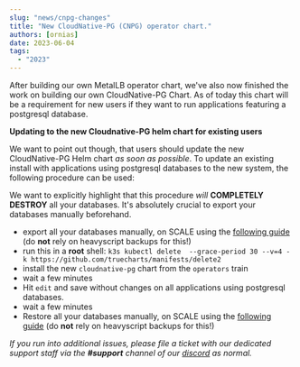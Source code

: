 ```yaml
---
slug: "news/cnpg-changes"
title: "New CloudNative-PG (CNPG) operator chart."
authors: [ornias]
date: 2023-06-04
tags:
  - "2023"
---
```


After building our own MetalLB operator chart, we've also now finished the work on building our own CloudNative-PG Chart.
As of today this chart will be a requirement for new users if they want to run applications featuring a postgresql database.

**Updating to the new Cloudnative-PG helm chart for existing users**

We want to point out though, that users should update the new CloudNative-PG Helm chart _as soon as possible_.
To update an existing install with applications using postgresql databases to the new system, the following procedure can be used:

We want to explicitly highlight that this procedure _will_ **COMPLETELY DESTROY** all your databases.
It's absolutely crucial to export your databases manually beforehand.

- export all your databases manually, on SCALE using the [following guide](/platforms/scale/guides/cnpg-migration-guide) (do **not** rely on heavyscript backups for this!)
- run this in a **root** shell: `k3s kubectl delete  --grace-period 30 --v=4 -k https://github.com/truecharts/manifests/delete2`
- install the new `cloudnative-pg` chart from the `operators` train
- wait a few minutes
- Hit `edit` and save without changes on all applications using postgresql databases.
- wait a few minutes
- Restore all your databases manually, on SCALE using the [following guide](/platforms/scale/guides/cnpg-migration-guide) (do **not** rely on heavyscript backups for this!)

_If you run into additional issues, please file a ticket with our dedicated support staff via the **#support** channel of our [discord](/s/discord) as normal._
